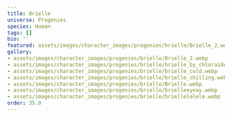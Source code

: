 ```yaml
---
title: Brielle
universe: Progenies
species: Human
tags: []
bio: ''
featured: assets/images/character_images/progenies/brielle/Brielle_2.webp
gallery:
- assets/images/character_images/progenies/brielle/Brielle_2.webp
- assets/images/character_images/progenies/brielle/brielle_by_chloraide.webp
- assets/images/character_images/progenies/brielle/brielle_cold.webp
- assets/images/character_images/progenies/brielle/brielle_chilling.webp
- assets/images/character_images/progenies/brielle/Brielle.webp
- assets/images/character_images/progenies/brielle/brielleeyeay.webp
- assets/images/character_images/progenies/brielle/briellelelele.webp
order: 35.0
---
```

